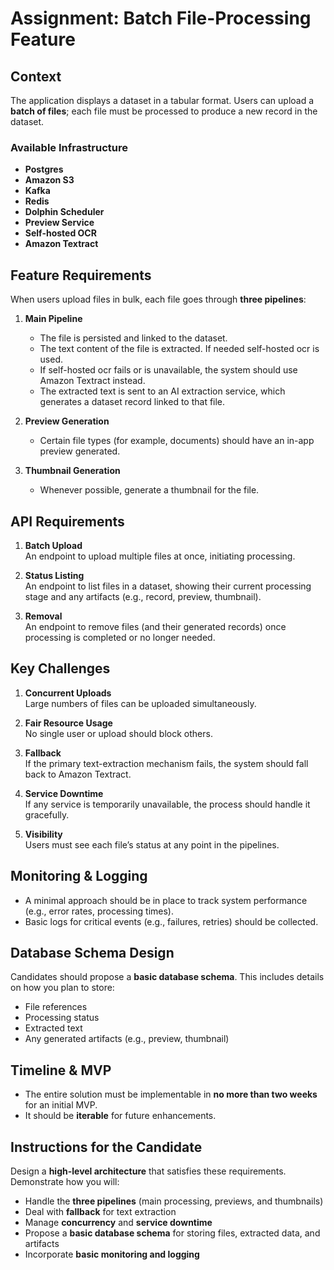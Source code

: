 # Assignment: Batch File-Processing Feature

## Context

The application displays a dataset in a tabular format. Users can upload a **batch of files**; each file must be processed to produce a new record in the dataset.

### Available Infrastructure

- **Postgres**  
- **Amazon S3**  
- **Kafka**  
- **Redis**  
- **Dolphin Scheduler**  
- **Preview Service**  
- **Self-hosted OCR**  
- **Amazon Textract**

## Feature Requirements

When users upload files in bulk, each file goes through **three pipelines**:

1. **Main Pipeline**  
   - The file is persisted and linked to the dataset.  
   - The text content of the file is extracted. If needed self-hosted ocr is used.  
   - If self-hosted ocr fails or is unavailable, the system should use Amazon Textract instead.  
   - The extracted text is sent to an AI extraction service, which generates a dataset record linked to that file.

2. **Preview Generation**  
   - Certain file types (for example, documents) should have an in-app preview generated.

3. **Thumbnail Generation**  
   - Whenever possible, generate a thumbnail for the file.

## API Requirements

1. **Batch Upload**  
   An endpoint to upload multiple files at once, initiating processing.

2. **Status Listing**  
   An endpoint to list files in a dataset, showing their current processing stage and any artifacts (e.g., record, preview, thumbnail).

3. **Removal**  
   An endpoint to remove files (and their generated records) once processing is completed or no longer needed.

## Key Challenges

1. **Concurrent Uploads**  
   Large numbers of files can be uploaded simultaneously.

2. **Fair Resource Usage**  
   No single user or upload should block others.

3. **Fallback**  
   If the primary text-extraction mechanism fails, the system should fall back to Amazon Textract.

4. **Service Downtime**  
   If any service is temporarily unavailable, the process should handle it gracefully.

5. **Visibility**  
   Users must see each file’s status at any point in the pipelines.

## Monitoring & Logging

- A minimal approach should be in place to track system performance (e.g., error rates, processing times).  
- Basic logs for critical events (e.g., failures, retries) should be collected.

## Database Schema Design

Candidates should propose a **basic database schema**. This includes details on how you plan to store:
- File references
- Processing status
- Extracted text
- Any generated artifacts (e.g., preview, thumbnail)

## Timeline & MVP

- The entire solution must be implementable in **no more than two weeks** for an initial MVP.  
- It should be **iterable** for future enhancements.

## Instructions for the Candidate

Design a **high-level architecture** that satisfies these requirements. Demonstrate how you will:

- Handle the **three pipelines** (main processing, previews, and thumbnails)  
- Deal with **fallback** for text extraction  
- Manage **concurrency** and **service downtime**  
- Propose a **basic database schema** for storing files, extracted data, and artifacts  
- Incorporate **basic monitoring and logging**
